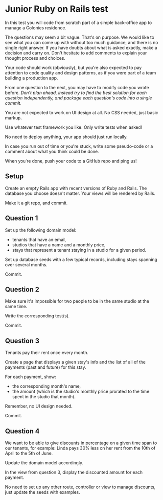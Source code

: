 # Junior Ruby on Rails test

In this test you will code from scratch part of a simple back-office app to manage a Colonies residence.

The questions may seem a bit vague. That's on purpose. We would like to see what you can come up with without too much guidance, and there is no single right answer. If you have doubts about what is asked exactly, make a decision and carry on. Don't hesitate to add comments to explain your thought process and choices.

Your code should work (obviously), but you're also expected to pay attention to code quality and design patterns, as if you were part of a team building a production app.

From one question to the next, you may have to modify code you wrote before. *Don't plan ahead, instead try to find the best solution for each question independently, and package each question's code into a single commit.*

You are not expected to work on UI design at all. No CSS needed, just basic markup.

Use whatever test framework you like. Only write tests when asked!

No need to deploy anything, your app should just run locally.

In case you run out of time or you're stuck, write some pseudo-code or a comment about what you think could be done.

When you're done, push your code to a GitHub repo and ping us!

## Setup

Create an empty Rails app with recent versions of Ruby and Rails. The database you choose doesn't matter. Your views will be rendered by Rails.

Make it a git repo, and commit.

## Question 1

Set up the following domain model:
- tenants that have an email,
- studios that have a name and a monthly price,
- stays that represent a tenant staying in a studio for a given period.

Set up database seeds with a few typical records, including stays spanning over several months.

Commit.

## Question 2

Make sure it's impossible for two people to be in the same studio at the same time.

Write the corresponding test(s).

Commit.

## Question 3

Tenants pay their rent once every month.

Create a page that displays a given stay's info and the list of all of the payments (past and future) for this stay.

For each payment, show:
- the corresponding month's name,
- the amount (which is the studio's monthly price prorated to the time spent in the studio that month).

Remember, no UI design needed.

Commit.

## Question 4

We want to be able to give discounts in percentage on a given time span to our tenants, for example: Linda pays 30% less on her rent from the 10th of April to the 5th of June.

Update the domain model accordingly.

In the view from question 3, display the discounted amount for each payment.

No need to set up any other route, controller or view to manage discounts, just update the seeds with examples.

